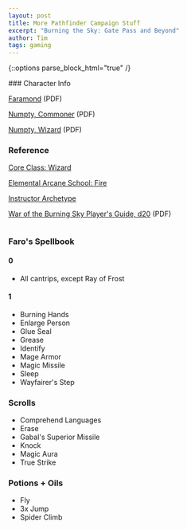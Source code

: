 ```yaml
---
layout: post
title: More Pathfinder Campaign Stuff
excerpt: "Burning the Sky: Gate Pass and Beyond"
author: Tim
tags: gaming
---
```


{::options parse_block_html="true" /}
<div class="row">
<div class="column">
### Character Info

[Faramond](/papers/pathfinder/Faro-2.pdf) (PDF)

[Numpty, Commoner](/papers/pathfinder/Numpty.pdf) (PDF)

[Numpty, Wizard](/papers/pathfinder/Numpty-wiz.pdf) (PDF)

### Reference

[Core Class: Wizard](https://www.d20pfsrd.com/classes/core-classes/wizard/)

[Elemental Arcane School: Fire](https://www.d20pfsrd.com/classes/core-classes/wizard/arcane-schools/paizo-arcane-schools/elemental-arcane-schools/fire/)

[Instructor Archetype](https://www.d20pfsrd.com/classes/core-classes/wizard/archetypes/paizo-wizard-archetypes/instructor-wizard-archetype)

[War of the Burning Sky Player's Guide, d20](/papers/pathfinder/ENWENPWOTBSPGE.pdf) (PDF)

</div>	
<div class="column">

### Faro's Spellbook

#### 0
* All cantrips, except Ray of Frost

#### 1 
* Burning Hands
* Enlarge Person
* Glue Seal
* Grease
* Identify
* Mage Armor
* Magic Missile
* Sleep
* Wayfairer's Step

### Scrolls
* Comprehend Languages
* Erase
* Gabal's Superior Missile
* Knock
* Magic Aura
* True Strike

### Potions + Oils
* Fly
* 3x Jump 
* Spider Climb

</div>
</div>